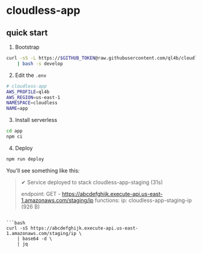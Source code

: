 # cloudless-app

## quick start 

1. Bootstrap

```bash
curl -sS -L https://$GITHUB_TOKEN@raw.githubusercontent.com/ql4b/cloudless-app/refs/heads/develop/bootstrap \
    | bash -s develop
```

2. Edit the `.env`

```bash
# cloudless-app
AWS_PROFILE=ql4b
AWS_REGION=us-east-1
NAMESPACE=cloudless
NAME=app
```

3. Install serverless

```bash
cd app
npm ci
```

4. Deploy 

```bash
npm run deploy
```

You'll see something like this:

>✔ Service deployed to stack cloudless-app-staging (31s)
>
>endpoint: GET - https://abcdefghijk.execute-api.us-east-1.amazonaws.com/staging/ip
>functions:
>  ip: cloudless-app-staging-ip (926 B)
>
```

```bash
curl -sS https://abcdefghijk.execute-api.us-east-1.amazonaws.com/staging/ip \
    | base64 -d \
    | jq 
```


